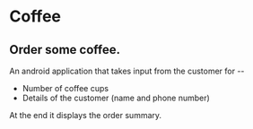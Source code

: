 # Coffee
## Order some coffee. 

An android application that takes input from the customer for --
  * Number of coffee cups
  * Details of the customer (name and phone number)
  
  At the end it displays the order summary.
